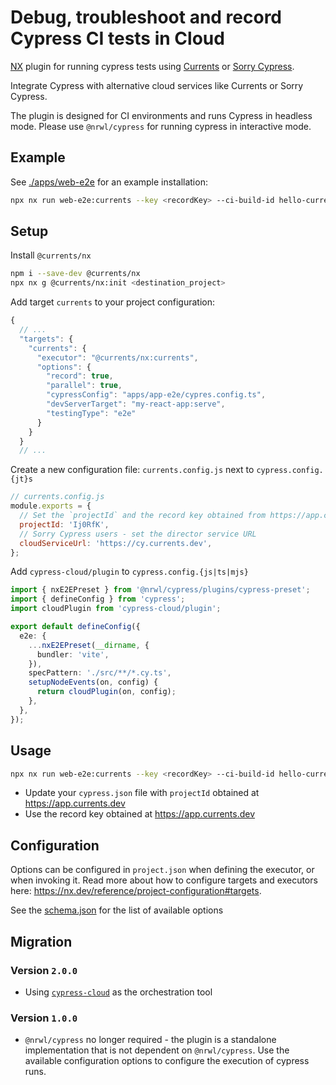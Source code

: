 # Debug, troubleshoot and record Cypress CI tests in Cloud

[NX](https://nx.dev/) plugin for running cypress tests using [Currents](https://currents.dev) or [Sorry Cypress](https://sorry-cypress.dev).

Integrate Cypress with alternative cloud services like Currents or Sorry Cypress.

The plugin is designed for CI environments and runs Cypress in headless mode. Please use `@nrwl/cypress` for running cypress in interactive mode.

## Example

See [./apps/web-e2e](./apps/web-e2e) for an example installation:

```sh
npx nx run web-e2e:currents --key <recordKey> --ci-build-id hello-currents-nx
```

## Setup

Install `@currents/nx`

```sh
npm i --save-dev @currents/nx
npx nx g @currents/nx:init <destination_project>
```

Add target `currents` to your project configuration:

```js
{
  // ...
  "targets": {
    "currents": {
      "executor": "@currents/nx:currents",
      "options": {
        "record": true,
        "parallel": true,
        "cypressConfig": "apps/app-e2e/cypres.config.ts",
        "devServerTarget": "my-react-app:serve",
        "testingType": "e2e"
      }
    }
  }
  // ...
```

Create a new configuration file: `currents.config.js` next to `cypress.config.{jt}s`

```js
// currents.config.js
module.exports = {
  // Set the `projectId` and the record key obtained from https://app.currents.dev or your self-hosted instance of Sorry Cypress
  projectId: 'Ij0RfK',
  // Sorry Cypress users - set the director service URL
  cloudServiceUrl: 'https://cy.currents.dev',
};
```

Add `cypress-cloud/plugin` to `cypress.config.{js|ts|mjs}`

```ts
import { nxE2EPreset } from '@nrwl/cypress/plugins/cypress-preset';
import { defineConfig } from 'cypress';
import cloudPlugin from 'cypress-cloud/plugin';

export default defineConfig({
  e2e: {
    ...nxE2EPreset(__dirname, {
      bundler: 'vite',
    }),
    specPattern: './src/**/*.cy.ts',
    setupNodeEvents(on, config) {
      return cloudPlugin(on, config);
    },
  },
});
```

## Usage

```sh
npx nx run web-e2e:currents --key <recordKey> --ci-build-id hello-currents-nx
```

- Update your `cypress.json` file with `projectId` obtained at https://app.currents.dev
- Use the record key obtained at https://app.currents.dev

## Configuration

Options can be configured in `project.json` when defining the executor, or when invoking it. Read more about how to configure targets and executors here: https://nx.dev/reference/project-configuration#targets.

See the [schema.json](./src/executors/schema.json) for the list of available options

## Migration

### Version `2.0.0`

- Using [`cypress-cloud`](https://github.com/currents-dev/cypress-cloud) as the orchestration tool

### Version `1.0.0`

- `@nrwl/cypress` no longer required - the plugin is a standalone implementation that is not dependent on `@nrwl/cypress`. Use the available configuration options to configure the execution of cypress runs.
